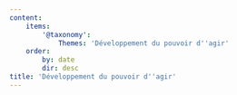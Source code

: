 ```yaml
---
content:
    items:
        '@taxonomy':
            Themes: 'Développement du pouvoir d''agir'
    order:
        by: date
        dir: desc
title: 'Développement du pouvoir d''agir'
---
```

